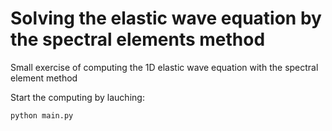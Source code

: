 # Solving the elastic wave equation by the spectral elements method
Small exercise of computing the 1D elastic wave equation with the spectral element method

Start the computing by lauching:
```
python main.py
```
